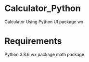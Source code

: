 # Calculator_Python
Calculator Using Python UI package wx
# Requirements
Python 3.8.6
wx package
math package
